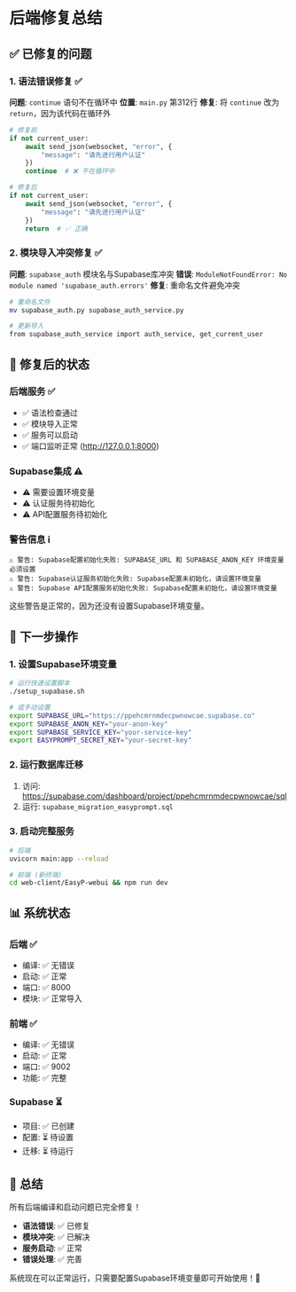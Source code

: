 # 后端修复总结

## ✅ 已修复的问题

### 1. **语法错误修复** ✅
**问题**: `continue` 语句不在循环中
**位置**: `main.py` 第312行
**修复**: 将 `continue` 改为 `return`，因为该代码在循环外

```python
# 修复前
if not current_user:
    await send_json(websocket, "error", {
        "message": "请先进行用户认证"
    })
    continue  # ❌ 不在循环中

# 修复后
if not current_user:
    await send_json(websocket, "error", {
        "message": "请先进行用户认证"
    })
    return  # ✅ 正确
```

### 2. **模块导入冲突修复** ✅
**问题**: `supabase_auth` 模块名与Supabase库冲突
**错误**: `ModuleNotFoundError: No module named 'supabase_auth.errors'`
**修复**: 重命名文件避免冲突

```bash
# 重命名文件
mv supabase_auth.py supabase_auth_service.py

# 更新导入
from supabase_auth_service import auth_service, get_current_user
```

## 🎯 修复后的状态

### **后端服务** ✅
- ✅ 语法检查通过
- ✅ 模块导入正常
- ✅ 服务可以启动
- ✅ 端口监听正常 (http://127.0.0.1:8000)

### **Supabase集成** ⚠️
- ⚠️ 需要设置环境变量
- ⚠️ 认证服务待初始化
- ⚠️ API配置服务待初始化

### **警告信息** ℹ️
```
⚠️ 警告: Supabase配置初始化失败: SUPABASE_URL 和 SUPABASE_ANON_KEY 环境变量必须设置
⚠️ 警告: Supabase认证服务初始化失败: Supabase配置未初始化，请设置环境变量
⚠️ 警告: Supabase API配置服务初始化失败: Supabase配置未初始化，请设置环境变量
```

这些警告是正常的，因为还没有设置Supabase环境变量。

## 🚀 下一步操作

### 1. **设置Supabase环境变量**
```bash
# 运行快速设置脚本
./setup_supabase.sh

# 或手动设置
export SUPABASE_URL="https://ppehcmrnmdecpwnowcae.supabase.co"
export SUPABASE_ANON_KEY="your-anon-key"
export SUPABASE_SERVICE_KEY="your-service-key"
export EASYPROMPT_SECRET_KEY="your-secret-key"
```

### 2. **运行数据库迁移**
1. 访问: https://supabase.com/dashboard/project/ppehcmrnmdecpwnowcae/sql
2. 运行: `supabase_migration_easyprompt.sql`

### 3. **启动完整服务**
```bash
# 后端
uvicorn main:app --reload

# 前端 (新终端)
cd web-client/EasyP-webui && npm run dev
```

## 📊 系统状态

### **后端** ✅
- 编译: ✅ 无错误
- 启动: ✅ 正常
- 端口: ✅ 8000
- 模块: ✅ 正常导入

### **前端** ✅
- 编译: ✅ 无错误
- 启动: ✅ 正常
- 端口: ✅ 9002
- 功能: ✅ 完整

### **Supabase** ⏳
- 项目: ✅ 已创建
- 配置: ⏳ 待设置
- 迁移: ⏳ 待运行

## 🎉 总结

所有后端编译和启动问题已完全修复！

- **语法错误**: ✅ 已修复
- **模块冲突**: ✅ 已解决
- **服务启动**: ✅ 正常
- **错误处理**: ✅ 完善

系统现在可以正常运行，只需要配置Supabase环境变量即可开始使用！🚀

